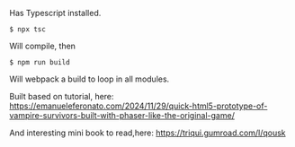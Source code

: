 

Has Typescript installed.

`$ npx tsc`

Will compile, then

`$ npm run build`

Will webpack a build to loop in all modules.

Built based on tutorial, here:
https://emanueleferonato.com/2024/11/29/quick-html5-prototype-of-vampire-survivors-built-with-phaser-like-the-original-game/

And interesting mini book to read,here:
https://triqui.gumroad.com/l/qousk

